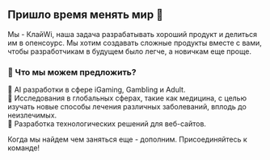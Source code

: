 ## Пришло время менять мир 👋

Мы - КлайWi, наша задача разрабатывать хороший продукт и делиться им в опенсоурс. Мы хотим создавать сложные продукты вместе с вами, чтобы разработчикам в будущем было легче, а новичкам еще проще.
### 🤔 Что мы можем предложить?
🤩 AI разработки в сфере iGaming, Gambling и Adult.   
🐾 Исследования в глобальных сферах, такие как медицина, с целью изучать новые способы лечения различных заболеваний, вплодь до неизлечимых.   
💎 Разработка технологических решений для веб-сайтов.   

Когда мы найдем чем заняться еще - дополним. Присоединяйтесь к команде!

<!--
**Here are some ideas to get you started:**

🙋‍♀️ A short introduction - what is your organization all about?
🌈 Contribution guidelines - how can the community get involved?
👩‍💻 Useful resources - where can the community find your docs? Is there anything else the community should know?
🍿 Fun facts - what does your team eat for breakfast?
🧙 Remember, you can do mighty things with the power of [Markdown](https://docs.github.com/github/writing-on-github/getting-started-with-writing-and-formatting-on-github/basic-writing-and-formatting-syntax)
-->
